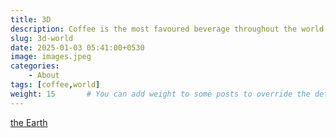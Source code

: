 ```yaml
---
title: 3D
description: Coffee is the most favoured beverage throughout the world
slug: 3d-world
date: 2025-01-03 05:41:00+0530
image: images.jpeg
categories:
    - About
tags: [coffee,world]
weight: 15       # You can add weight to some posts to override the default sorting (date descending)
---
```

[the Earth](index.html)